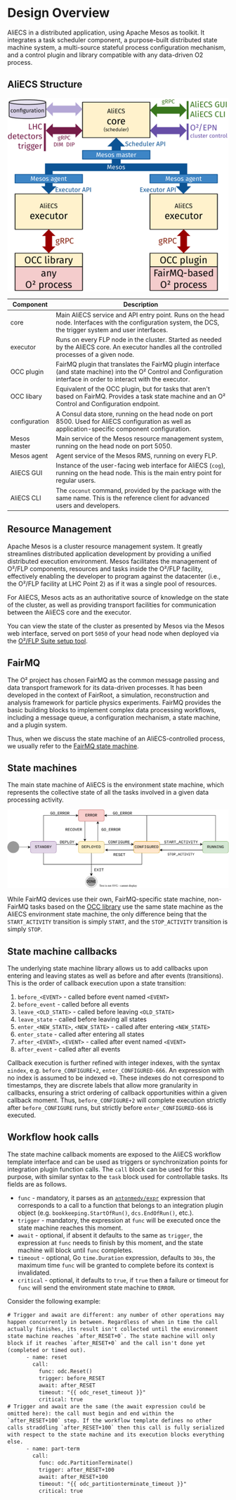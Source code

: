 # Design Overview

AliECS in a distributed application, using Apache Mesos as toolkit. It integrates a task scheduler component, a purpose-built distributed state machine system, a multi-source stateful process configuration mechanism, and a control plugin and library compatible with any data-driven O2 process.

## AliECS Structure

![](AliECS-diag.png)

| Component   | Description |
|-------------|-------------|
| core        | Main AliECS service and API entry point. Runs on the head node. Interfaces with the configuration system, the DCS, the trigger system and user interfaces. |
| executor    | Runs on every FLP node in the cluster. Started as needed by the AliECS core. An executor handles all the controlled processes of a given node. |
| OCC plugin  | FairMQ plugin that translates the FairMQ plugin interface (and state machine) into the O² Control and Configuration interface in order to interact with the executor. |
| OCC libary  | Equivalent of the OCC plugin, but for tasks that aren't based on FairMQ. Provides a task state machine and an O² Control and Configuration endpoint. |
| configuration | A Consul data store, running on the head node on port 8500. Used for AliECS configuration as well as application-specific component configuration. |
| Mesos master | Main service of the Mesos resource management system, running on the head node on port 5050. |
| Mesos agent  | Agent service of the Mesos RMS, running on every FLP. |
| AliECS GUI  | Instance of the user-facing web interface for AliECS (`cog`), running on the head node. This is the main entry point for regular users. |
| AliECS CLI  | The `coconut` command, provided by the package with the same name. This is the reference client for advanced users and developers. |


## Resource Management

Apache Mesos is a cluster resource management system. It greatly streamlines distributed application development by providing a unified distributed execution environment. Mesos facilitates the management of O²/FLP components, resources and tasks inside the O²/FLP facility, effectively enabling the developer to program against the datacenter (i.e., the O²/FLP facility at LHC Point 2) as if it was a single pool of resources.

For AliECS, Mesos acts as an authoritative source of knowledge on the state of the cluster, as well as providing transport facilities for communication between the AliECS core and the executor.

You can view the state of the cluster as presented by Mesos via the Mesos web interface, served on port `5050` of your head node when deployed via the [O²/FLP Suite setup tool](../../installation/).


## FairMQ

The O² project has chosen FairMQ as the common message passing and data transport framework for its data-driven processes. It has been developed in the context of FairRoot, a simulation, reconstruction and analysis framework for particle physics experiments. FairMQ provides the basic building blocks to implement complex data processing workflows, including a message queue, a configuration mechanism, a state machine, and a plugin system.

Thus, when we discuss the state machine of an AliECS-controlled process, we usually refer to the [FairMQ state machine](https://github.com/FairRootGroup/FairMQ/blob/master/docs/Device.md#13-state-machine).

## State machines

The main state machine of AliECS is the environment state machine, which represents the collective state of all the tasks involved in a given data processing activity.

![](AliECS-envsm.svg)

While FairMQ devices use their own, FairMQ-specific state machine, non-FairMQ tasks based on the [OCC library](https://alice-flp-suite.docs.cern.ch/aliecs/occ/) use the same state machine as the AliECS environment state machine, the only difference being that the `START_ACTIVITY` transition is simply `START`, and the `STOP_ACTIVITY` transition is simply `STOP`.

## State machine callbacks

The underlying state machine library allows us to add callbacks upon entering and leaving states as well as before and after events (transitions).
This is the order of callback execution upon a state transition:
1. `before_<EVENT>` - called before event named `<EVENT>`
2. `before_event` - called before all events
3. `leave_<OLD_STATE>` - called before leaving `<OLD_STATE>`
4. `leave_state` - called before leaving all states
5. `enter_<NEW_STATE>`, `<NEW_STATE>` - called after entering `<NEW_STATE>`
6. `enter_state` - called after entering all states
7. `after_<EVENT>`, `<EVENT>` - called after event named `<EVENT>`
8. `after_event` - called after all events

Callback execution is further refined with integer indexes, with the syntax `±index`, e.g. `before_CONFIGURE+2`, `enter_CONFIGURED-666`. An expression with no index is assumed to be indexed `+0`. These indexes do not correspond to timestamps, they are discrete labels that allow more granularity in callbacks, ensuring a strict ordering of callback opportunities within a given callback moment. Thus, `before_CONFIGURE+2` will complete execution strictly after `before_CONFIGURE` runs, but strictly before `enter_CONFIGURED-666` is executed.

## Workflow hook calls

The state machine callback moments are exposed to the AliECS workflow template interface and can be used as triggers or synchronization points for integration plugin function calls. The `call` block can be used for this purpose, with similar syntax to the `task` block used for controllable tasks. Its fields are as follows.
* `func` - mandatory, it parses as an [`antonmedv/expr`](https://github.com/antonmedv/expr) expression that corresponds to a call to a function that belongs to an integration plugin object (e.g. `bookkeeping.StartOfRun()`, `dcs.EndOfRun()`, etc.).
* `trigger` - mandatory, the expression at `func` will be executed once the state machine reaches this moment.
* `await` - optional, if absent it defaults to the same as `trigger`, the expression at `func` needs to finish by this moment, and the state machine will block until `func` completes.
* `timeout` - optional, Go `time.Duration` expression, defaults to `30s`, the maximum time `func` will be granted to complete before its context is invalidated.
* `critical` - optional, it defaults to `true`, if `true` then a failure or timeout for `func` will send the environment state machine to `ERROR`.

Consider the following example:
```
# Trigger and await are different: any number of other operations may happen concurrently in between. Regardless of when in time the call actually finishes, its result isn't collected until the environment state machine reaches `after_RESET+0`. The state machine will only block if it reaches `after_RESET+0` and the call isn't done yet (completed or timed out).
      - name: reset
        call:
          func: odc.Reset()
          trigger: before_RESET
          await: after_RESET
          timeout: "{{ odc_reset_timeout }}"
          critical: true
# Trigger and await are the same (the await expression could be omitted here): the call must begin and end within the `after_RESET+100` step. If the workflow template defines no other calls straddling `after_RESET+100` then this call is fully serialized with respect to the state machine and its execution blocks everything else.
      - name: part-term
        call:
          func: odc.PartitionTerminate()
          trigger: after_RESET+100
          await: after_RESET+100
          timeout: "{{ odc_partitionterminate_timeout }}"
          critical: true
```
